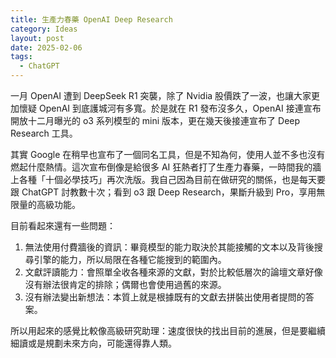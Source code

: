 ```yaml
---
title: 生產力春藥 OpenAI Deep Research
category: Ideas
layout: post
date: 2025-02-06
tags:
  - ChatGPT
---
```

一月 OpenAI 遭到 DeepSeek R1 突襲，除了 Nvidia 股價跌了一波，也讓大家更加懷疑 OpenAI 到底護城河有多寬。於是就在 R1 發布沒多久，OpenAI 接連宣布開放十二月曝光的 o3 系列模型的 mini 版本，更在幾天後接連宣布了 Deep Research 工具。

其實 Google 在稍早也宣布了一個同名工具，但是不知為何，使用人並不多也沒有燃起什麼熱情。這次宣布倒像是給很多 AI 狂熱者打了生產力春藥，一時間我的牆上各種「十個必學技巧」再次洗版。我自己因為目前在做研究的關係，也是每天要跟 ChatGPT 討教數十次；看到 o3 跟 Deep Research，果斷升級到 Pro，享用無限量的高級功能。

目前看起來還有一些問題：

1. 無法使用付費牆後的資訊：畢竟模型的能力取決於其能接觸的文本以及背後搜尋引擎的能力，所以局限在各種它能搜到的範圍內。
2. 文獻評讀能力：會照單全收各種來源的文獻，對於比較低層次的論壇文章好像沒有辦法很肯定的排除；偶爾也會使用過舊的來源。
3. 沒有辦法變出新想法：本質上就是根據既有的文獻去拼裝出使用者提問的答案。

所以用起來的感覺比較像高級研究助理：速度很快的找出目前的進展，但是要繼續細讀或是規劃未來方向，可能還得靠人類。